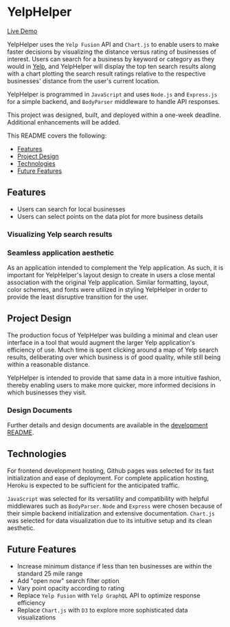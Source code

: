 # YelpHelper

[Live Demo](https://jordanyu4.github.io/Yelp-Helper/)

YelpHelper uses the `Yelp Fusion` API and `Chart.js` to enable users to make faster decisions by visualizing the distance versus rating of businesses of interest. Users can search for a business by keyword or category as they would in [Yelp](https://yelp.com), and YelpHelper will display the top ten search results along with a chart plotting the search result ratings relative to the respective businesses' distance from the user's current location.

YelpHelper is programmed in `JavaScript` and uses `Node.js` and `Express.js` for a simple backend, and `BodyParser` middleware to handle API responses.

This project was designed, built, and deployed within a one-week deadline. Additional enhancements will be added.

This README covers the following:
* [Features](https://github.com/JordanYu4/Yelp-Helper#features)
* [Project Design](https://github.com/JordanYu4/Yelp-Helper#project-design)
* [Technologies](https://github.com/JordanYu4/Yelp-Helper#technologies)
* [Future Features](https://github.com/JordanYu4/Yelp-Helper#future-features)

## Features

* Users can search for local businesses
* Users can select points on the data plot for more business details

### Visualizing Yelp search results



### Seamless application aesthetic

As an application intended to complement the Yelp application. As such, it is important for YelpHelper's layout design to create in users a close mental association with the original Yelp application. Similar formatting, layout, color schemes, and fonts were utilized in styling YelpHelper in order to provide the least disruptive transition for the user.

## Project Design

The production focus of YelpHelper was building a minimal and clean user interface in a tool that would augment the larger Yelp application's efficiency of use. Much time is spent clicking around a map of Yelp search results, deliberating over which business is of good quality, while still being within a reasonable distance.

YelpHelper is intended to provide that same data in a more intuitive fashion, thereby enabling users to make more quicker, more informed decisions in which businesses they visit.

### Design Documents

Further details and design documents are available in the [development README](https://github.com/JordanYu4/Yelp-Helper/blob/master/README_development.md).

## Technologies

For frontend development hosting, Github pages was selected for its fast initialization and ease of deployment. For complete application hosting, Heroku is expected to be sufficient for the anticipated traffic.

`JavaScript` was selected for its versatility and compatibility with helpful middlewares such as `BodyParser`. `Node` and `Express` were chosen because of their simple backend initialization and extensive documentation. `Chart.js` was selected for data visualization due to its intuitive setup and its clean aesthetic.

## Future Features

* Increase minimum distance if less than ten businesses are within the standard 25 mile range
* Add "open now" search filter option
* Vary point opacity according to rating
* Replace `Yelp Fusion` with `Yelp GraphQL` API to optimize response efficiency
* Replace `Chart.js` with `D3` to explore more sophisticated data visualizations
